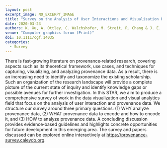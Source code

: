 ```yaml
---
layout: post
excerpt_image: NO_EXCERPT_IMAGE
title: "Survey on the Analysis of User Interactions and Visualization Provenance"
date: 2020-03-23
authors: K. Xu, A. Ottley, C. Walchshofer, M. Streit, R. Chang & J. E. Wenskovitch
venue: "Computer graphics forum (Print)"
doi: 10.1111/cgf.14035
categories:
  - Survey
---
```

There is fast‐growing literature on provenance‐related research, covering aspects such as its theoretical framework, use cases, and techniques for capturing, visualizing, and analyzing provenance data. As a result, there is an increasing need to identify and taxonomize the existing scholarship. Such an organization of the research landscape will provide a complete picture of the current state of inquiry and identify knowledge gaps or possible avenues for further investigation. In this STAR, we aim to produce a comprehensive survey of work in the data visualization and visual analytics field that focus on the analysis of user interaction and provenance data. We structure our survey around three primary questions: (1) WHY analyze provenance data, (2) WHAT provenance data to encode and how to encode it, and (3) HOW to analyze provenance data. A concluding discussion provides evidence‐based guidelines and highlights concrete opportunities for future development in this emerging area. The survey and papers discussed can be explored online interactively at https://provenance-survey.caleydo.org.
